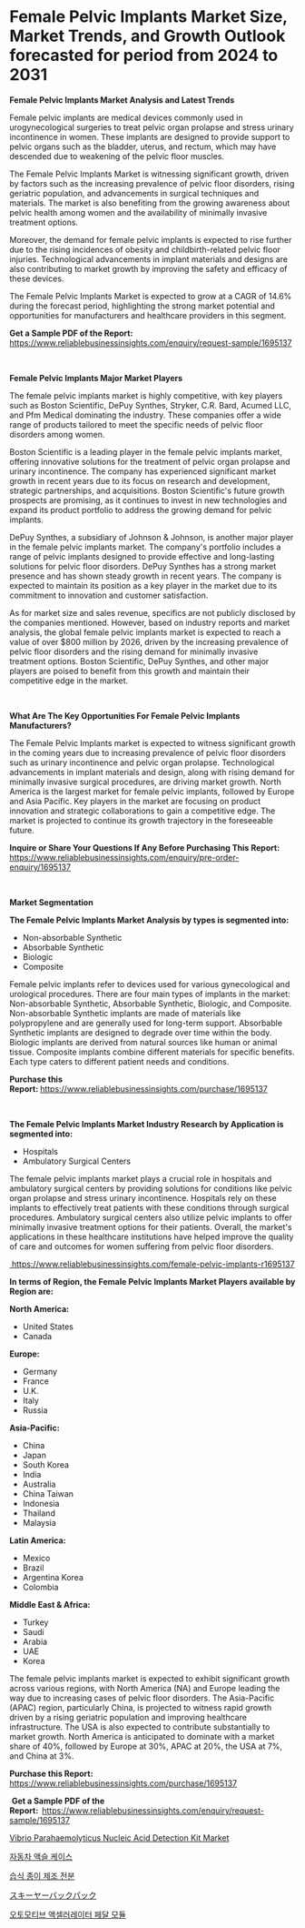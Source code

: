 <p><h1>Female Pelvic Implants Market Size, Market Trends, and Growth Outlook forecasted for period from 2024 to 2031</h1></p><p><strong>Female Pelvic Implants Market Analysis and Latest Trends</strong></p>
<p><p>Female pelvic implants are medical devices commonly used in urogynecological surgeries to treat pelvic organ prolapse and stress urinary incontinence in women. These implants are designed to provide support to pelvic organs such as the bladder, uterus, and rectum, which may have descended due to weakening of the pelvic floor muscles.</p><p>The Female Pelvic Implants Market is witnessing significant growth, driven by factors such as the increasing prevalence of pelvic floor disorders, rising geriatric population, and advancements in surgical techniques and materials. The market is also benefiting from the growing awareness about pelvic health among women and the availability of minimally invasive treatment options.</p><p>Moreover, the demand for female pelvic implants is expected to rise further due to the rising incidences of obesity and childbirth-related pelvic floor injuries. Technological advancements in implant materials and designs are also contributing to market growth by improving the safety and efficacy of these devices.</p><p>The Female Pelvic Implants Market is expected to grow at a CAGR of 14.6% during the forecast period, highlighting the strong market potential and opportunities for manufacturers and healthcare providers in this segment.</p></p>
<p><strong>Get a Sample PDF of the Report:&nbsp;</strong> <a href="https://www.reliablebusinessinsights.com/enquiry/request-sample/1695137">https://www.reliablebusinessinsights.com/enquiry/request-sample/1695137</a></p>
<p>&nbsp;</p>
<p><strong>Female Pelvic Implants Major Market Players</strong></p>
<p><p>The female pelvic implants market is highly competitive, with key players such as Boston Scientific, DePuy Synthes, Stryker, C.R. Bard, Acumed LLC, and Pfm Medical dominating the industry. These companies offer a wide range of products tailored to meet the specific needs of pelvic floor disorders among women.</p><p>Boston Scientific is a leading player in the female pelvic implants market, offering innovative solutions for the treatment of pelvic organ prolapse and urinary incontinence. The company has experienced significant market growth in recent years due to its focus on research and development, strategic partnerships, and acquisitions. Boston Scientific's future growth prospects are promising, as it continues to invest in new technologies and expand its product portfolio to address the growing demand for pelvic implants.</p><p>DePuy Synthes, a subsidiary of Johnson & Johnson, is another major player in the female pelvic implants market. The company's portfolio includes a range of pelvic implants designed to provide effective and long-lasting solutions for pelvic floor disorders. DePuy Synthes has a strong market presence and has shown steady growth in recent years. The company is expected to maintain its position as a key player in the market due to its commitment to innovation and customer satisfaction.</p><p>As for market size and sales revenue, specifics are not publicly disclosed by the companies mentioned. However, based on industry reports and market analysis, the global female pelvic implants market is expected to reach a value of over $800 million by 2026, driven by the increasing prevalence of pelvic floor disorders and the rising demand for minimally invasive treatment options. Boston Scientific, DePuy Synthes, and other major players are poised to benefit from this growth and maintain their competitive edge in the market.</p></p>
<p>&nbsp;</p>
<p><strong>What Are The Key Opportunities For Female Pelvic Implants Manufacturers?</strong></p>
<p><p>The Female Pelvic Implants market is expected to witness significant growth in the coming years due to increasing prevalence of pelvic floor disorders such as urinary incontinence and pelvic organ prolapse. Technological advancements in implant materials and design, along with rising demand for minimally invasive surgical procedures, are driving market growth. North America is the largest market for female pelvic implants, followed by Europe and Asia Pacific. Key players in the market are focusing on product innovation and strategic collaborations to gain a competitive edge. The market is projected to continue its growth trajectory in the foreseeable future.</p></p>
<p><strong>Inquire or Share Your Questions If Any Before Purchasing This Report:</strong> <a href="https://www.reliablebusinessinsights.com/enquiry/pre-order-enquiry/1695137">https://www.reliablebusinessinsights.com/enquiry/pre-order-enquiry/1695137</a></p>
<p>&nbsp;</p>
<p><strong>Market Segmentation</strong></p>
<p><strong>The Female Pelvic Implants Market Analysis by types is segmented into:</strong></p>
<p><ul><li>Non-absorbable Synthetic</li><li>Absorbable Synthetic</li><li>Biologic</li><li>Composite</li></ul></p>
<p><p>Female pelvic implants refer to devices used for various gynecological and urological procedures. There are four main types of implants in the market: Non-absorbable Synthetic, Absorbable Synthetic, Biologic, and Composite. Non-absorbable Synthetic implants are made of materials like polypropylene and are generally used for long-term support. Absorbable Synthetic implants are designed to degrade over time within the body. Biologic implants are derived from natural sources like human or animal tissue. Composite implants combine different materials for specific benefits. Each type caters to different patient needs and conditions.</p></p>
<p><strong>Purchase this Report:&nbsp;</strong><a href="https://www.reliablebusinessinsights.com/purchase/1695137">https://www.reliablebusinessinsights.com/purchase/1695137</a></p>
<p>&nbsp;</p>
<p><strong>The Female Pelvic Implants Market Industry Research by Application is segmented into:</strong></p>
<p><ul><li>Hospitals</li><li>Ambulatory Surgical Centers</li></ul></p>
<p><p>The female pelvic implants market plays a crucial role in hospitals and ambulatory surgical centers by providing solutions for conditions like pelvic organ prolapse and stress urinary incontinence. Hospitals rely on these implants to effectively treat patients with these conditions through surgical procedures. Ambulatory surgical centers also utilize pelvic implants to offer minimally invasive treatment options for their patients. Overall, the market's applications in these healthcare institutions have helped improve the quality of care and outcomes for women suffering from pelvic floor disorders.</p></p>
<p><a href="https://www.reliablebusinessinsights.com/female-pelvic-implants-r1695137">&nbsp;https://www.reliablebusinessinsights.com/female-pelvic-implants-r1695137</a></p>
<p><strong>In terms of Region, the Female Pelvic Implants Market Players available by Region are:</strong></p>
<p>
    <p> <strong> North America: </strong>
        <ul>
            <li>United States</li>
            <li>Canada</li>
        </ul>
        </p> 
    <p> <strong> Europe: </strong>
        <ul>
            <li>Germany</li>
            <li>France</li>
            <li>U.K.</li>
            <li>Italy</li>
            <li>Russia</li>
        </ul>
        </p> 
    <p> <strong> Asia-Pacific: </strong>
        <ul>
            <li>China</li>
            <li>Japan</li>
            <li>South Korea</li>
            <li>India</li>
            <li>Australia</li>
            <li>China Taiwan</li>
            <li>Indonesia</li>
            <li>Thailand</li>
            <li>Malaysia</li>
        </ul>
        </p> 
    <p> <strong> Latin America: </strong>
        <ul>
            <li>Mexico</li>
            <li>Brazil</li>
            <li>Argentina Korea</li>
            <li>Colombia</li>
        </ul>
        </p> 
    <p> <strong> Middle East & Africa: </strong>
        <ul>
            <li>Turkey</li>
            <li>Saudi</li>
            <li>Arabia</li>
            <li>UAE</li>
            <li>Korea</li>
        </ul>
    </p>
    </p>
<p><p>The female pelvic implants market is expected to exhibit significant growth across various regions, with North America (NA) and Europe leading the way due to increasing cases of pelvic floor disorders. The Asia-Pacific (APAC) region, particularly China, is projected to witness rapid growth driven by a rising geriatric population and improving healthcare infrastructure. The USA is also expected to contribute substantially to market growth. North America is anticipated to dominate with a market share of 40%, followed by Europe at 30%, APAC at 20%, the USA at 7%, and China at 3%.</p></p>
<p><strong>Purchase this Report: </strong><a href="https://www.reliablebusinessinsights.com/purchase/1695137">https://www.reliablebusinessinsights.com/purchase/1695137</a></p>
<p>&nbsp;<strong>Get a Sample PDF of the Report:&nbsp;&nbsp;</strong><a href="https://www.reliablebusinessinsights.com/enquiry/request-sample/1695137">https://www.reliablebusinessinsights.com/enquiry/request-sample/1695137</a></p>
<p><strong></strong></p>
<p><p><a href="https://github.com/MyrtisWest1/Market-Research-Report-List-1/blob/main/vibrio-parahaemolyticus-nucleic-acid-detection-kit-market.md">Vibrio Parahaemolyticus Nucleic Acid Detection Kit Market</a></p><p><a href="https://github.com/Jackieshlerin98056/Market-Research-Report-List-1/blob/main/308588296653.md">자동차 액슬 케이스</a></p><p><a href="https://medium.com/@drewbarton1911/2024%EB%85%84%EB%B6%80%ED%84%B0-2031%EB%85%84%EA%B9%8C%EC%A7%80-%EC%98%88%EC%83%81%EB%90%98%EB%8A%94-wet-end-%EC%A2%85%EC%9D%B4-%EC%A0%9C%EC%A1%B0-%EC%A0%84%EB%B6%84-%EC%8B%9C%EC%9E%A5-%EB%B6%84%EC%84%9D-%EB%B0%8F-%EA%B7%9C%EB%AA%A8%EB%A5%BC-%EC%98%88%EC%B8%A1%ED%95%A9%EB%8B%88%EB%8B%A4-9ba7f24cf306">습식 종이 제조 전분</a></p><p><a href="https://github.com/decker5351/Market-Research-Report-List-1/blob/main/4929469103181.md">スキーヤーバックパック</a></p><p><a href="https://github.com/CarmellaLang1/Market-Research-Report-List-1/blob/main/756043896652.md">오토모티브 액셀러레이터 페달 모듈</a></p></p>